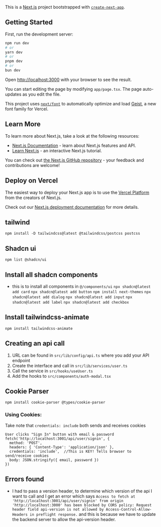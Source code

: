 This is a [Next.js](https://nextjs.org) project bootstrapped with [`create-next-app`](https://nextjs.org/docs/app/api-reference/cli/create-next-app).

## Getting Started

First, run the development server:

```bash
npm run dev
# or
yarn dev
# or
pnpm dev
# or
bun dev
```

Open [http://localhost:3000](http://localhost:3000) with your browser to see the result.

You can start editing the page by modifying `app/page.tsx`. The page auto-updates as you edit the file.

This project uses [`next/font`](https://nextjs.org/docs/app/building-your-application/optimizing/fonts) to automatically optimize and load [Geist](https://vercel.com/font), a new font family for Vercel.

## Learn More

To learn more about Next.js, take a look at the following resources:

- [Next.js Documentation](https://nextjs.org/docs) - learn about Next.js features and API.
- [Learn Next.js](https://nextjs.org/learn) - an interactive Next.js tutorial.

You can check out [the Next.js GitHub repository](https://github.com/vercel/next.js) - your feedback and contributions are welcome!

## Deploy on Vercel

The easiest way to deploy your Next.js app is to use the [Vercel Platform](https://vercel.com/new?utm_medium=default-template&filter=next.js&utm_source=create-next-app&utm_campaign=create-next-app-readme) from the creators of Next.js.

Check out our [Next.js deployment documentation](https://nextjs.org/docs/app/building-your-application/deploying) for more details.

## tailwind
`npm install -D tailwindcss@latest @tailwindcss/postcss postcss`

## Shadcn ui
`npm list @shadcn/ui`

## Install all shadcn components
- this is to install all components in `@/components/ui` 
`npx shadcn@latest add card`
`npx shadcn@latest add button`
`npm install next-themes`
`npx shadcn@latest add dialog`
`npx shadcn@latest add input`
`npx shadcn@latest add label`
`npx shadcn@latest add checkbox`


## Install tailwindcss-animate
`npm install tailwindcss-animate`


## Creating an api call 
1. URL can be found in `src/lib/config/api.ts` where you add your API endpoint
2. Create the interface and call in `src/lib/services/user.ts`
3. Call the service in `src/hooks/useUser.ts`
4. Add the hooks to `src/components/auth-modal.tsx`

## Cookie Parser
`npm install cookie-parser @types/cookie-parser`
### Using Cookies: 
Take note that `credentials: include` both sends and receives cookies
```
User clicks "Sign In" button with email & password
fetch('http://localhost:3001/api/user/signin', {
  method: 'POST',
  headers: { 'Content-Type': 'application/json' },
  credentials: 'include',  //This is KEY! Tells browser to send/receive cookies
  body: JSON.stringify({ email, password })
})
```

## Errors found
- I had to pass a version header, to determine which version of the api I want to call and I get an error which says `Access to fetch at 'http://localhost:3001/api/user/signin' from origin 'http://localhost:3000' has been blocked by CORS policy: Request header field api-version is not allowed by Access-Control-Allow-Headers in preflight response.` and this is because we have to update the backend server to allow the api-version header. 